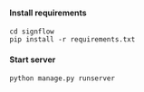 #### Install requirements
```
cd signflow
pip install -r requirements.txt
```

#### Start server
```
python manage.py runserver
```


